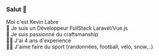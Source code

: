 ### Salut 👋

Moi c'est Kevin Labre  
🌴 Je suis un Développeur FullStack Laravel/Vue.js  
🔭 Je suis passionné du craftsmanship  
👨‍💻 J'ai 4 ans d'experience  
🏃🏻 J'aime faire du sport (randonnées, football, vélo, snow,..)  
